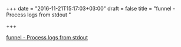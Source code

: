+++
date = "2016-11-21T15:17:03+03:00"
draft = false
title = "funnel - Process logs from stdout "

+++

<p><a href="https://t.co/42YXxMGdZS">funnel - Process logs from stdout </a></p>
